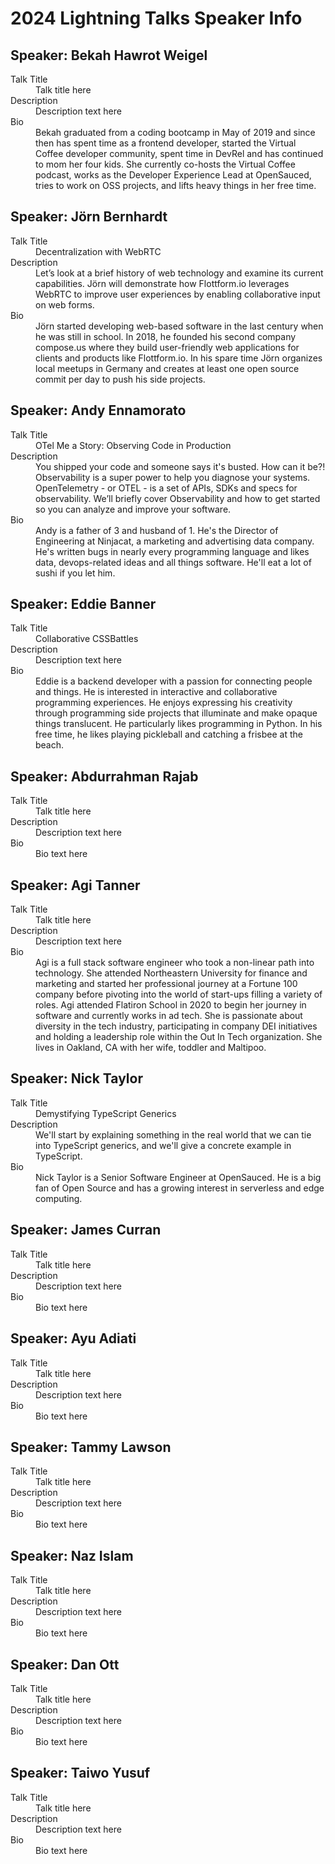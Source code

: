 # 2024 Lightning Talks Speaker Info

## Speaker: Bekah Hawrot Weigel

<dl>
  <dt>Talk Title</dt>
  <dd>
    Talk title here
  </dd>
  <dt>Description</dt>
  <dd>
    Description text here
  </dd>
  <dt>Bio</dt>
  <dd>
    Bekah graduated from a coding bootcamp in May of 2019 and since then has spent time as a frontend developer, started the Virtual Coffee developer community, spent time in DevRel and has continued to mom her four kids. She currently co-hosts the Virtual Coffee podcast, works as the Developer Experience Lead at OpenSauced, tries to work on OSS projects, and lifts heavy things in her free time.
  </dd>
</dl>

## Speaker: Jörn Bernhardt

<dl>
  <dt>Talk Title</dt>
  <dd>
    Decentralization with WebRTC
  </dd>
  <dt>Description</dt>
  <dd>
    Let’s look at a brief history of web technology and examine its current capabilities. Jörn will demonstrate how Flottform.io leverages WebRTC to improve user experiences by enabling collaborative input on web forms.
  </dd>
  <dt>Bio</dt>
  <dd>
    Jörn started developing web-based software in the last century when he was still in school. In 2018, he founded his second company compose.us where they build user-friendly web applications for clients and products like Flottform.io. In his spare time Jörn organizes local meetups in Germany and creates at least one open source commit per day to push his side projects.
  </dd>
</dl>

## Speaker: Andy Ennamorato

<dl>
  <dt>Talk Title</dt>
  <dd>
    OTel Me a Story: Observing Code in Production
  </dd>
  <dt>Description</dt>
  <dd>
    You shipped your code and someone says it's busted. How can it be?! Observability is a super power to help you diagnose your systems. OpenTelemetry - or OTEL - is a set of APIs, SDKs and specs for observability. We’ll briefly cover Observability and how to get started so you can analyze and improve your software.
  </dd>
  <dt>Bio</dt>
  <dd>
    Andy is a father of 3 and husband of 1. He's the Director of Engineering at Ninjacat, a marketing and advertising data company. He's written bugs in nearly every programming language and likes data, devops-related ideas and all things software. He'll eat a lot of sushi if you let him.
  </dd>
</dl>

## Speaker: Eddie Banner

<dl>
  <dt>Talk Title</dt>
  <dd>
    Collaborative CSSBattles
  </dd>
  <dt>Description</dt>
  <dd>
    Description text here
  </dd>
  <dt>Bio</dt>
  <dd>
    Eddie is a backend developer with a passion for connecting people and things.
    He is interested in interactive and collaborative programming experiences. He enjoys expressing his creativity through programming side projects that illuminate and make opaque things translucent. He particularly likes programming in Python.
    In his free time, he likes playing pickleball and catching a frisbee at the beach.
  </dd>
</dl>

## Speaker: Abdurrahman Rajab

<dl>
  <dt>Talk Title</dt>
  <dd>
    Talk title here
  </dd>
  <dt>Description</dt>
  <dd>
    Description text here
  </dd>
  <dt>Bio</dt>
  <dd>
    Bio text here
  </dd>
</dl>

## Speaker: Agi Tanner

<dl>
  <dt>Talk Title</dt>
  <dd>
    Talk title here
  </dd>
  <dt>Description</dt>
  <dd>
    Description text here
  </dd>
  <dt>Bio</dt>
  <dd>
    Agi is a full stack software engineer who took a non-linear path into technology. She attended Northeastern University for finance and marketing and started her professional journey at a Fortune 100 company before pivoting into the world of start-ups filling a variety of roles. Agi attended Flatiron School in 2020 to begin her journey in software and currently works in ad tech. She is passionate about diversity in the tech industry, participating in company DEI initiatives and holding a leadership role within the Out In Tech organization. She lives in Oakland, CA with her wife, toddler and Maltipoo.
  </dd>
</dl>

## Speaker: Nick Taylor

<dl>
  <dt>Talk Title</dt>
  <dd>
    Demystifying TypeScript Generics
  </dd>
  <dt>Description</dt>
  <dd>
    We'll start by explaining something in the real world that we can tie into TypeScript generics, and we'll give a concrete example in TypeScript.
  </dd>
  <dt>Bio</dt>
  <dd>
    Nick Taylor is a Senior Software Engineer at OpenSauced. He is a big fan of Open Source and has a growing interest in serverless and edge computing.
  </dd>
</dl>

## Speaker: James Curran

<dl>
  <dt>Talk Title</dt>
  <dd>
    Talk title here
  </dd>
  <dt>Description</dt>
  <dd>
    Description text here
  </dd>
  <dt>Bio</dt>
  <dd>
    Bio text here
  </dd>
</dl>

## Speaker: Ayu Adiati

<dl>
  <dt>Talk Title</dt>
  <dd>
    Talk title here
  </dd>
  <dt>Description</dt>
  <dd>
    Description text here
  </dd>
  <dt>Bio</dt>
  <dd>
    Bio text here
  </dd>
</dl>

## Speaker: Tammy Lawson

<dl>
  <dt>Talk Title</dt>
  <dd>
    Talk title here
  </dd>
  <dt>Description</dt>
  <dd>
    Description text here
  </dd>
  <dt>Bio</dt>
  <dd>
    Bio text here
  </dd>
</dl>

## Speaker: Naz Islam

<dl>
  <dt>Talk Title</dt>
  <dd>
    Talk title here
  </dd>
  <dt>Description</dt>
  <dd>
    Description text here
  </dd>
  <dt>Bio</dt>
  <dd>
    Bio text here
  </dd>
</dl>

## Speaker: Dan Ott

<dl>
  <dt>Talk Title</dt>
  <dd>
    Talk title here
  </dd>
  <dt>Description</dt>
  <dd>
    Description text here
  </dd>
  <dt>Bio</dt>
  <dd>
    Bio text here
  </dd>
</dl>

## Speaker: Taiwo Yusuf

<dl>
  <dt>Talk Title</dt>
  <dd>
    Talk title here
  </dd>
  <dt>Description</dt>
  <dd>
    Description text here
  </dd>
  <dt>Bio</dt>
  <dd>
    Bio text here
  </dd>
</dl>
